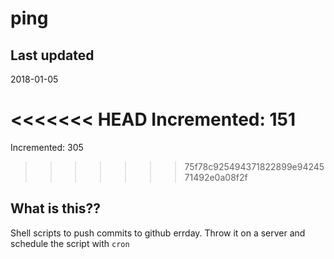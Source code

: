 # ping

## Last updated
2018-01-05

<<<<<<< HEAD
Incremented: 151
=======
Incremented: 305
>>>>>>> 75f78c925494371822899e9424571492e0a08f2f

## What is this?? 
Shell scripts to push commits to github errday. Throw it on a server and schedule the script with `cron`
